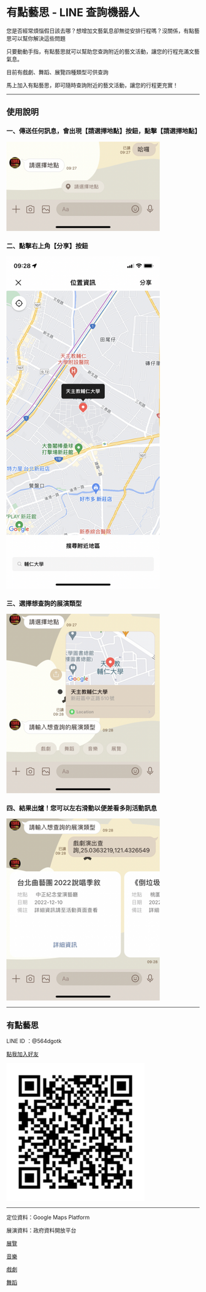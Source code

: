 # 有點藝思 - LINE 查詢機器人

您是否經常煩惱假日該去哪？想增加文藝氣息卻無從安排行程嗎？沒關係，有點藝思可以幫你解決這些問題

只要動動手指，有點藝思就可以幫助您查詢附近的藝文活動，讓您的行程充滿文藝氣息。

目前有戲劇、舞蹈、展覽四種類型可供查詢

馬上加入有點藝思，即可隨時查詢附近的藝文活動，讓您的行程更充實！

---

## 使用說明

### 一、傳送任何訊息，會出現【請選擇地點】按鈕，點擊【請選擇地點】
<img src="https://github.com/josh19961201/You_Dian_Yi_Si/blob/main/imgs/instructions/01.PNG" width=400>

### 二、點擊右上角【分享】按鈕
<img src="https://github.com/josh19961201/You_Dian_Yi_Si/blob/main/imgs/instructions/02.PNG" width=400>

### 三、選擇想查詢的展演類型
<img src="https://github.com/josh19961201/You_Dian_Yi_Si/blob/main/imgs/instructions/03.PNG" width=400>

### 四、結果出爐！您可以左右滑動以便差看多則活動訊息
<img src="https://github.com/josh19961201/You_Dian_Yi_Si/blob/main/imgs/instructions/04.PNG" width=400>

---

## 有點藝思

LINE ID ：@564dgotk


[點我加入好友](https://lin.ee/l2NORCX)

![有點藝思](./QR%20code.png)

---

定位資料：Google Maps Platform

展演資料：政府資料開放平台

[展覽](https://data.gov.tw/dataset/6012)

[音樂](https://data.gov.tw/dataset/6017)

[戲劇](https://data.gov.tw/dataset/6016)

[舞蹈](https://data.gov.tw/dataset/6015)


